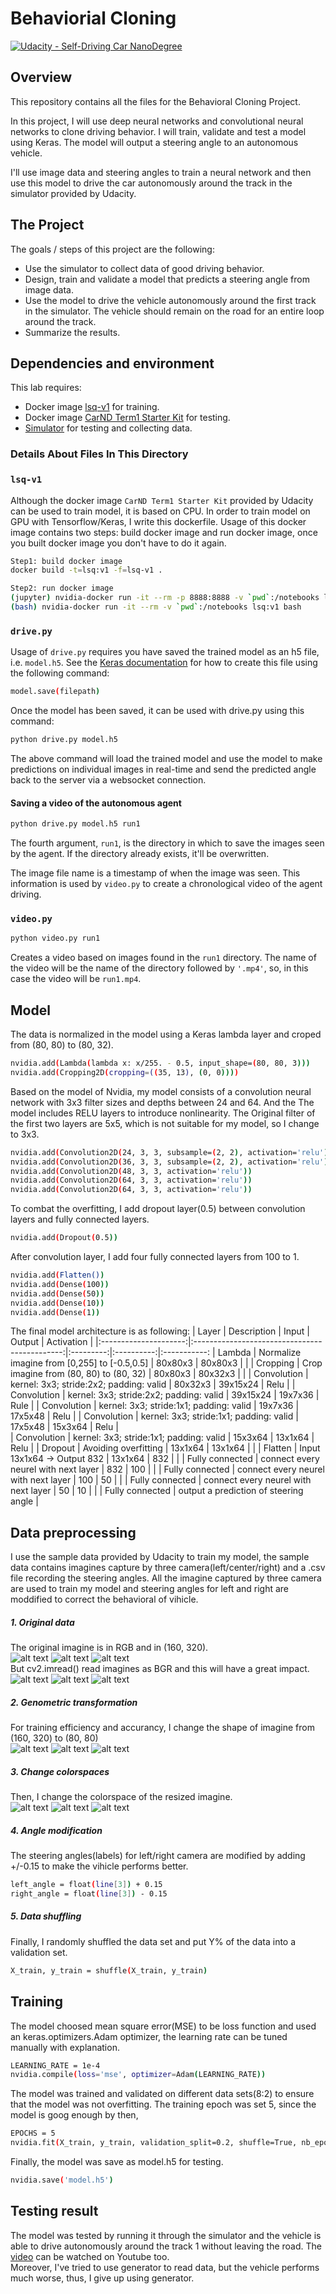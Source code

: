 # Behaviorial Cloning

[![Udacity - Self-Driving Car NanoDegree](https://s3.amazonaws.com/udacity-sdc/github/shield-carnd.svg)](http://www.udacity.com/drive)

Overview
---
This repository contains all the files for the Behavioral Cloning Project.

In this project, I will use  deep neural networks and convolutional neural networks to clone driving behavior. I will train, validate and test a model using Keras. The model will output a steering angle to an autonomous vehicle. 

I'll use image data and steering angles to train a neural network and then use this model to drive the car autonomously around the track in the simulator provided by Udacity.

The Project
---
The goals / steps of this project are the following:
* Use the simulator to collect data of good driving behavior. 
* Design, train and validate a model that predicts a steering angle from image data.
* Use the model to drive the vehicle autonomously around the first track in the simulator. The vehicle should remain on the road for an entire loop around the track.
* Summarize the results.

Dependencies and environment
---
This lab requires:

* Docker image [lsq-v1](https://github.com/liferlisiqi/Udacity-CarND-term1/blob/master/P3-behavioral-cloneing/lsq-v1) for training. 
* Docker image [CarND Term1 Starter Kit](https://github.com/udacity/CarND-Term1-Starter-Kit) for testing. 
* [Simulator](https://github.com/udacity/self-driving-car-sim) for testing and collecting data.

### Details About Files In This Directory

### `lsq-v1`
Although the docker image `CarND Term1 Starter Kit` provided by Udacity can be used to train model, it is based on CPU. In order to train model on GPU with Tensorflow/Keras, I write this dockerfile. Usage of this docker image contains two steps: build docker image and run docker image, once you built docker image you don't have to do it again.
```sh
Step1: build docker image
docker build -t=lsq:v1 -f=lsq-v1 .

Step2: run docker image
(jupyter) nvidia-docker run -it --rm -p 8888:8888 -v `pwd`:/notebooks lsq:v1
(bash) nvidia-docker run -it --rm -v `pwd`:/notebooks lsq:v1 bash
```

### `drive.py`

Usage of `drive.py` requires you have saved the trained model as an h5 file, i.e. `model.h5`. See the [Keras documentation](https://keras.io/getting-started/faq/#how-can-i-save-a-keras-model) for how to create this file using the following command:
```sh
model.save(filepath)
```

Once the model has been saved, it can be used with drive.py using this command:

```sh
python drive.py model.h5
```

The above command will load the trained model and use the model to make predictions on individual images in real-time and send the predicted angle back to the server via a websocket connection.

#### Saving a video of the autonomous agent

```sh
python drive.py model.h5 run1
```

The fourth argument, `run1`, is the directory in which to save the images seen by the agent. If the directory already exists, it'll be overwritten.

The image file name is a timestamp of when the image was seen. This information is used by `video.py` to create a chronological video of the agent driving.

### `video.py`

```sh
python video.py run1
```

Creates a video based on images found in the `run1` directory. The name of the video will be the name of the directory followed by `'.mp4'`, so, in this case the video will be `run1.mp4`.


[//]: # (Image References)

[center]: ./examples/center.jpg "center"
[left]: ./examples/left.jpg "left"
[right]: ./examples/right.jpg "right"
[center_bgr]: ./examples/center_bgr.jpg "center"
[left_bgr]: ./examples/left_bgr.jpg "left"
[right_bgr]: ./examples/right_bgr.jpg "right"
[center_resize]: ./examples/center_resize.jpg "center_resize"
[left_resize]: ./examples/left_resize.jpg "left_resize"
[right_resize]: ./examples/right_resize.jpg "right_resize"
[center_rgb]: ./examples/center_rgb.jpg "center_resize"
[left_rgb]: ./examples/left_rgb.jpg "left_resize"
[right_rgb]: ./examples/right_rgb.jpg "right_resize"


Model
---
The data is normalized in the model using a Keras lambda layer and croped from (80, 80) to (80, 32).
```sh
nvidia.add(Lambda(lambda x: x/255. - 0.5, input_shape=(80, 80, 3)))
nvidia.add(Cropping2D(cropping=((35, 13), (0, 0))))
```

Based on the model of Nvidia, my model consists of a convolution neural network with 3x3 filter sizes and depths between 24 and 64. And the The model includes RELU layers to introduce nonlinearity. The Original filter of the first two layers are 5x5, which is not suitable for my model, so I change to 3x3.
```sh
nvidia.add(Convolution2D(24, 3, 3, subsample=(2, 2), activation='relu'))
nvidia.add(Convolution2D(36, 3, 3, subsample=(2, 2), activation='relu'))
nvidia.add(Convolution2D(48, 3, 3, activation='relu'))
nvidia.add(Convolution2D(64, 3, 3, activation='relu'))
nvidia.add(Convolution2D(64, 3, 3, activation='relu'))
```

To combat the overfitting, I add dropout layer(0.5) between convolution layers and fully connected layers. 
```sh
nvidia.add(Dropout(0.5))
```

After convolution layer, I add four fully connected layers from 100 to 1.
```sh
nvidia.add(Flatten())
nvidia.add(Dense(100))
nvidia.add(Dense(50))
nvidia.add(Dense(10))
nvidia.add(Dense(1))
```

The final model architecture is as following:
| Layer         		|     Description	        					| Input     | Output     | Activation |
|:---------------------:|:---------------------------------------------:|:---------:|:----------:|:-----------:
| Lambda             	| Normalize imagine from [0,255] to [-0.5,0.5]  | 80x80x3   | 80x80x3    |  		  |
| Cropping            	| Crop imagine from (80, 80) to (80, 32)        | 80x80x3   | 80x32x3    |  		  |
| Convolution       	| kernel: 3x3; stride:2x2; padding: valid  	    | 80x32x3   | 39x15x24   | Relu       |
| Convolution       	| kernel: 3x3; stride:2x2; padding: valid 	    | 39x15x24  | 19x7x36    | Rule       |
| Convolution       	| kernel: 3x3; stride:1x1; padding: valid 	    | 19x7x36   | 17x5x48    | Relu       |
| Convolution       	| kernel: 3x3; stride:1x1; padding: valid 	    | 17x5x48   | 15x3x64    | Relu       |  
| Convolution       	| kernel: 3x3; stride:1x1; padding: valid 	    | 15x3x64   | 13x1x64    | Relu       |
| Dropout				| Avoiding overfitting      					| 13x1x64   | 13x1x64    |  		  |
| Flatten				| Input 13x1x64 -> Output 832					| 13x1x64   | 832        |  		  |
| Fully connected		| connect every neurel with next layer 		    | 832       | 100        |  		  |
| Fully connected		| connect every neurel with next layer	        | 100       | 50         |  		  |
| Fully connected		| connect every neurel with next layer  		| 50        | 10         |  		  |
| Fully connected		| output a prediction of steering angle  		|


Data preprocessing
---
I use the sample data provided by Udacity to train my model, the sample data contains imagines capture by three camera(left/center/right) and a .csv file recording the steering angles. All the imagine captured by three camera are used to train my model and steering angles for left and right  are moddified to correct the behavioral of vihicle.
##### 1. Original data
The original imagine is in RGB and in (160, 320).  
![alt text][left] ![alt text][center] ![alt text][right]  
But cv2.imread() read imagines as BGR and this will have a great impact.  
![alt text][left_bgr] ![alt text][center_bgr] ![alt text][right_bgr]

##### 2. Genometric transformation
For training efficiency and accurancy, I change the shape of imagine from (160, 320) to (80, 80)  
![alt text][left_resize] ![alt text][center_resize] ![alt text][right_resize]

##### 3. Change colorspaces
Then, I change the colorspace of the resized imagine.  
![alt text][left_rgb] ![alt text][center_rgb] ![alt text][right_rgb]

##### 4. Angle modification
The steering angles(labels) for left/right camera are modified by adding +/-0.15 to make the vihicle performs better.
```sh
left_angle = float(line[3]) + 0.15
right_angle = float(line[3]) - 0.15
```

##### 5. Data shuffling
Finally, I randomly shuffled the data set and put Y% of the data into a validation set.
```sh
X_train, y_train = shuffle(X_train, y_train)
```

Training
---
The model choosed mean square error(MSE) to be loss function and used an keras.optimizers.Adam optimizer, the learning rate can be tuned manually with explanation.
```sh
LEARNING_RATE = 1e-4
nvidia.compile(loss='mse', optimizer=Adam(LEARNING_RATE))
```

The model was trained and validated on different data sets(8:2) to ensure that the model was not overfitting. The training epoch was set 5, since the model is goog enough by then,
```sh
EPOCHS = 5
nvidia.fit(X_train, y_train, validation_split=0.2, shuffle=True, nb_epoch=EPOCHS)
```

Finally, the model was save as model.h5 for testing.
```sh
nvidia.save('model.h5')
```


Testing result
---
The model was tested by running it through the simulator and the vehicle is able to drive autonomously around the track 1 without leaving the road. The [video](https://youtu.be/bXbnlHCgiVU) can be watched on Youtube too.  
Moreover, I've tried to use generator to read data, but the vehicle performs much worse, thus, I give up using generator.

